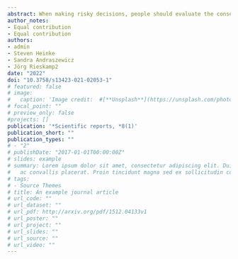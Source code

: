 ```yaml
---
abstract: When making risky decisions, people should evaluate the consequences and the chances of the outcome occurring. We examine the risk-preference hypothesis, which states that people’s cognitive abilities affect their evaluation of choice options and consequently their risk-taking behavior. We compared the risk-preference hypothesis against a parsimonious error hypothesis, which states that lower cognitive abilities increase decision errors. Increased decision errors can be misinter- preted as more risk-seeking behavior because in most risk-taking tasks, random choice behavior is often misclassified as risk-seeking behavior. We tested these two competing hypotheses against each other with a systematic literature review and a Bayesian meta-analysis summarizing the empirical correlations. Results based on 30 studies and 62 effect sizes revealed no credible association between cognitive abilities and risk aversion. Apparent correlations between cognitive abilities and risk aversion can be explained by biased risk-preference-elicitation tasks, where more errors are misinterpreted as specific risk preferences. In sum, the reported associations between cognitive abilities and risk preferences are spurious and mediated by a misinterpretation of erroneous choice behavior. This result also has general implications for any research area in which treatment effects, such as decreased cognitive attention or motivation, could increase decision errors and be misinterpreted as specific preference changes.
author_notes:
- Equal contribution
- Equal contribution
authors:
- admin
- Steven Heinke
- Sandra Andraszewicz
- Jörg Rieskamp2
date: "2022"
doi: "10.3758/s13423-021-02053-1"
# featured: false
# image:
#   caption: 'Image credit:  #[**Unsplash**](https://unsplash.com/photos/jdD8gXaTZsc)'
# focal_point: ""
# preview_only: false
#projects: []
publication: '*Scientific reports, *8(1)'
publication_short: ""
publication_types: ""
# - "2"
# publishDate: "2017-01-01T00:00:00Z"
# slides: example
# summary: Lorem ipsum dolor sit amet, consectetur adipiscing elit. Duis posuere tellus
#   ac convallis placerat. Proin tincidunt magna sed ex sollicitudin condimentum.
# tags:
# - Source Themes
# title: An example journal article
# url_code: ""
# url_dataset: ""
# url_pdf: http://arxiv.org/pdf/1512.04133v1
# url_poster: ""
# url_project: ""
# url_slides: ""
# url_source: ""
# url_video: ""
---
```


